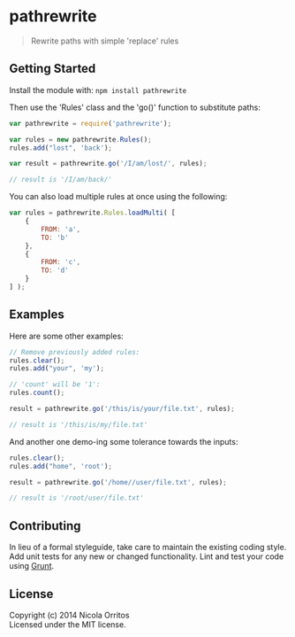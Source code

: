 # pathrewrite

> Rewrite paths with simple 'replace' rules


## Getting Started

Install the module with: `npm install pathrewrite`

Then use the 'Rules' class and the 'go()' function to substitute paths:
```js
var pathrewrite = require('pathrewrite');

var rules = new pathrewrite.Rules();
rules.add("lost", 'back');

var result = pathrewrite.go('/I/am/lost/', rules);

// result is '/I/am/back/'
```

You can also load multiple rules at once using the following:
```js
var rules = pathrewrite.Rules.loadMulti( [
    {
        FROM: 'a',
        TO: 'b'
    },
    {
        FROM: 'c',
        TO: 'd'
    }
] );
```


## Examples

Here are some other examples:
```js
// Remove previously added rules:
rules.clear();
rules.add("your", 'my');

// 'count' will be '1':
rules.count();

result = pathrewrite.go('/this/is/your/file.txt', rules);

// result is '/this/is/my/file.txt'
```

And another one demo-ing some tolerance towards the inputs:
```js
rules.clear();
rules.add("home", 'root');

result = pathrewrite.go('/home//user/file.txt', rules);

// result is '/root/user/file.txt'
```


## Contributing

In lieu of a formal styleguide, take care to maintain the existing coding style. Add unit tests for any new or changed functionality. Lint and test your code using [Grunt](http://gruntjs.com).


## License

Copyright (c) 2014 Nicola Orritos  
Licensed under the MIT license.

